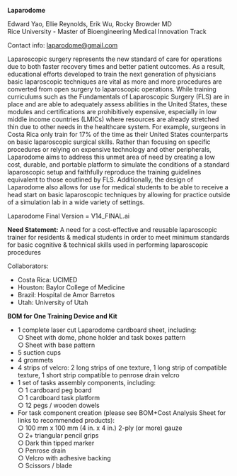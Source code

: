 
**Laparodome**  

Edward Yao, Ellie Reynolds, Erik Wu, Rocky Browder MD  
Rice University - Master of Bioengineering Medical Innovation Track  

Contact info: laparodome@gmail.com

Laparoscopic surgery represents the new standard of care for operations due to both faster recovery times and better patient outcomes. As a result, educational efforts developed to train the next generation of physicians basic laparoscopic techniques are vital as more and more procedures are converted from open surgery to laparoscopic operations. While training curriculums such as the Fundamentals of Laparoscopic Surgery (FLS) are in place and are able to adequately assess abilities in the United States, these modules and certifications are prohibitively expensive, especially in low middle income countries (LMICs) where resources are already stretched thin due to other needs in the healthcare system. For example, surgeons in Costa Rica only train for 17% of the time as their United States counterparts on basic laparoscopic surgical skills. Rather than focusing on specific procedures or relying on expensive technology and other peripherals, Laparodome aims to address this unmet area of need by creating a low cost, durable, and portable platform to simulate the conditions of a standard laparoscopic setup and faithfully reproduce the training guidelines equivalent to those eoutlined by FLS. Additionally, the design of Laparodome also allows for use for medical students to be able to receive a head start on basic laparoscopic techniques by allowing for practice outside of a simulation lab in a wide variety of settings.


Laparodome Final Version = V14_FINAL.ai

**Need Statement:**
A need for a cost-effective and reusable laparoscopic trainer for residents & medical students in order to meet minimum standards for basic cognitive & technical skills used in performing laparoscopic procedures

Collaborators: 
- Costa Rica: UCIMED
- Houston: Baylor College of Medicine
- Brazil: Hospital de Amor Barretos
- Utah: University of Utah

**BOM for One Training Device and Kit**
- 1 complete laser cut Laparodome cardboard sheet, including:  
  ○ Sheet with dome, phone holder and task boxes pattern  
  ○ Sheet with base pattern  
- 5 suction cups
- 4 grommets
- 4 strips of velcro: 2 long strips of one texture, 1 long strip of compatible texture, 1 short
strip compatible to penrose drain velcro
- 1 set of tasks assembly components, including:  
  ○ 1 cardboard peg board  
  ○ 1 cardboard task platform  
  ○ 12 pegs / wooden dowels  
- For task component creation (please see BOM+Cost Analysis Sheet for links to recommended products):  
  ○ 100 mm x 100 mm (4 in. x 4 in.) 2-ply (or more) gauze  
  ○ 2+ triangular pencil grips  
  ○ Dark thin tipped marker  
  ○ Penrose drain  
  ○ Velcro with adhesive backing  
  ○ Scissors / blade  
